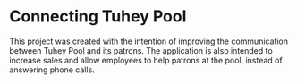 # Connecting Tuhey Pool
This project was created with the intention of improving the communication between Tuhey Pool and its patrons. The application is also intended to increase sales and allow employees to help patrons at the pool, instead of answering phone calls.
